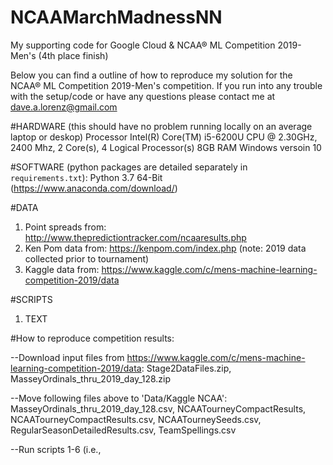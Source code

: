 # NCAAMarchMadnessNN
My supporting code for Google Cloud &amp; NCAA® ML Competition 2019-Men's (4th place finish)

Below you can find a outline of how to reproduce my solution for the NCAA® ML Competition 2019-Men's competition.
If you run into any trouble with the setup/code or have any questions please contact me at dave.a.lorenz@gmail.com

#HARDWARE (this should have no problem running locally on an average laptop or deskop)
Processor Intel(R) Core(TM) i5-6200U CPU @ 2.30GHz, 2400 Mhz, 2 Core(s), 4 Logical Processor(s)
8GB RAM
Windows versoin 10

#SOFTWARE (python packages are detailed separately in `requirements.txt`):
Python 3.7 64-Bit (https://www.anaconda.com/download/)

#DATA
1. Point spreads from: http://www.thepredictiontracker.com/ncaaresults.php
2. Ken Pom data from: https://kenpom.com/index.php (note: 2019 data collected prior to tournament)
3. Kaggle data from: https://www.kaggle.com/c/mens-machine-learning-competition-2019/data

#SCRIPTS
1. TEXT

#How to reproduce competition results:

--Download input files from https://www.kaggle.com/c/mens-machine-learning-competition-2019/data: Stage2DataFiles.zip, MasseyOrdinals_thru_2019_day_128.zip
    
--Move following files above to 'Data/Kaggle NCAA': MasseyOrdinals_thru_2019_day_128.csv, NCAATourneyCompactResults, NCAATourneyCompactResults.csv, NCAATourneySeeds.csv, RegularSeasonDetailedResults.csv, TeamSpellings.csv

 --Run scripts 1-6 (i.e., 
        
